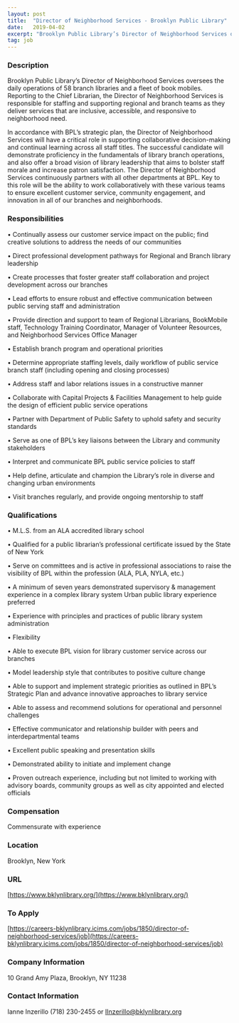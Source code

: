```yaml
---
layout: post
title:  "Director of Neighborhood Services - Brooklyn Public Library"
date:   2019-04-02
excerpt: "Brooklyn Public Library’s Director of Neighborhood Services oversees the daily operations of 58 branch libraries and a fleet of book mobiles. Reporting to the Chief Librarian, the Director of Neighborhood Services is responsible for staffing and supporting regional and branch teams as they deliver services that are inclusive, accessible, and..."
tag: job
---
```


### Description   

Brooklyn Public Library’s Director of Neighborhood Services oversees the daily operations of 58 branch libraries and a fleet of book mobiles. Reporting to the Chief Librarian, the Director of Neighborhood Services is responsible for staffing and supporting regional and branch teams as they deliver services that are inclusive, accessible, and responsive to neighborhood need.

In accordance with BPL’s strategic plan, the Director of Neighborhood Services will have a critical role in supporting collaborative decision-making and continual learning across all staff titles. The successful candidate will demonstrate proficiency in the fundamentals of library branch operations, and also offer a broad vision of library leadership that aims to bolster staff morale and increase patron satisfaction. The Director of Neighborhood Services continuously partners with all other departments at BPL. Key to this role will be the ability to work collaboratively with these various teams to ensure excellent customer service, community engagement, and innovation in all of our branches and neighborhoods. 



### Responsibilities   


• Continually assess our customer service impact on the public; find creative solutions to address the needs of our communities

• Direct professional development pathways for Regional and Branch library leadership 

• Create processes that foster greater staff collaboration and project development across our branches

• Lead efforts to ensure robust and effective communication between public serving staff and administration 

• Provide direction and support to team of Regional Librarians, BookMobile staff, Technology Training Coordinator, Manager of Volunteer Resources, and Neighborhood Services Office Manager

• Establish branch program and operational priorities

• Determine appropriate staffing levels, daily workflow of public service branch staff (including opening and closing processes)

• Address staff and labor relations issues in a constructive manner

• Collaborate with Capital Projects & Facilities Management to help guide the design of efficient public service operations 

• Partner with Department of Public Safety to uphold safety and security standards 

• Serve as one of BPL’s key liaisons between the Library and community stakeholders 

• Interpret and communicate BPL public service policies to staff 

• Help define, articulate and champion the Library’s role in diverse and changing urban environments 

• Visit branches regularly, and provide ongoing mentorship to staff 



### Qualifications   


• M.L.S. from an ALA accredited library school

• Qualified for a public librarian’s professional certificate issued by the State of New York

• Serve on committees and is active in professional associations to raise the visibility of BPL within the profession (ALA, PLA, NYLA, etc.)

• A minimum of seven years demonstrated supervisory & management experience in a complex library system
Urban public library experience preferred

• Experience with principles and practices of public library system administration

• Flexibility

• Able to execute BPL vision for library customer service across our branches

• Model leadership style that contributes to positive culture change

• Able to support and implement strategic priorities as outlined in BPL’s Strategic Plan and advance innovative approaches to library service

• Able to assess and recommend solutions for operational and personnel challenges 

• Effective communicator and relationship builder with peers and interdepartmental teams

• Excellent public speaking and presentation skills 

• Demonstrated ability to initiate and implement change 

• Proven outreach experience, including but not limited to working with advisory boards, community groups as well as city appointed and elected officials



### Compensation   

Commensurate with experience


### Location   

Brooklyn, New York


### URL   

[https://www.bklynlibrary.org/](https://www.bklynlibrary.org/)

### To Apply   

[https://careers-bklynlibrary.icims.com/jobs/1850/director-of-neighborhood-services/job](https://careers-bklynlibrary.icims.com/jobs/1850/director-of-neighborhood-services/job)


### Company Information   

10 Grand Amy Plaza, Brooklyn, NY 11238


### Contact Information   

Ianne Inzerillo (718) 230-2455 or IInzerillo@bklynlibrary.org

